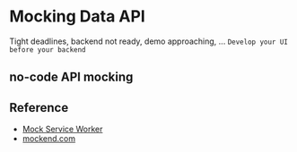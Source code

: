 # Mocking Data API

Tight deadlines, backend not ready, demo approaching, ... `Develop your UI before your backend`

## no-code API mocking

## Reference

- [Mock Service Worker](https://mswjs.io/)
- [mockend.com](https://mockend.com/)
